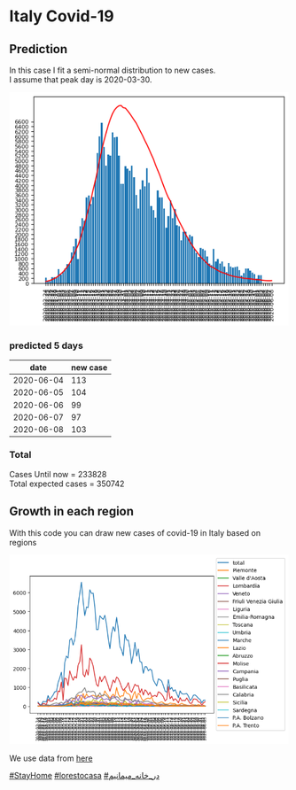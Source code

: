 # Italy Covid-19

## Prediction

In this case I fit a semi-normal distribution to new cases.\
I assume that peak day is 2020-03-30.

<p align="center">
    <img src="forecast.png" width="800">
</p>

### predicted 5 days
date        | new case
------------|----------
2020-06-04	| 113
2020-06-05	| 104
2020-06-06	| 99
2020-06-07	| 97
2020-06-08	| 103


### Total
Cases Until now = 233828\
Total expected cases = 350742

## Growth in each region
With this code you can draw new cases of covid-19 in Italy based on regions

<p align="center">
    <img src="chart.png" width="800">
</p>

We use data from [here](https://raw.githubusercontent.com/pcm-dpc/COVID-19/master/dati-json/dpc-covid19-ita-regioni.json)

[\#StayHome](https://www.google.com/search?client=firefox-b-d&q=%23stayhome)
[\#lorestocasa](https://www.google.com/search?client=firefox-b-d&q=%23lorestocasa)
[\#در_خانه_میمانیم](https://www.google.com/search?client=firefox-b-d&q=%23%D8%AF%D8%B1_%D8%AE%D8%A7%D9%86%D9%87_%D9%85%DB%8C%D9%85%D8%A7%D9%86%DB%8C%D9%85)
